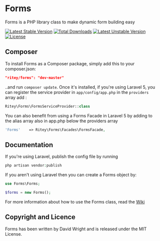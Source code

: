 Forms
==========

Forms is a PHP library class to make dynamic form building easy

[![Latest Stable Version](https://poser.pugx.org/ritey/forms/v/stable.svg)](https://packagist.org/packages/ritey/forms) [![Total Downloads](https://poser.pugx.org/ritey/forms/downloads.svg)](https://packagist.org/packages/ritey/forms) [![Latest Unstable Version](https://poser.pugx.org/ritey/forms/v/unstable.svg)](https://packagist.org/packages/ritey/forms) [![License](https://poser.pugx.org/ritey/forms/license.svg)](https://packagist.org/packages/ritey/forms)

## Composer

To install Forms as a Composer package, simply add this to your composer.json:

```json
"ritey/forms": "dev-master"
```

..and run `composer update`.  Once it's installed, if you're using Laravel 5, you can register the service provider in `app/config/app.php` in the `providers` array add :

```php
Ritey\Forms\FormsServiceProvider::class
```

You can also benefit from using a Forms Facade in Laravel 5 by adding to the alias array also in app.php below the providers array

```php
'Forms'    => Ritey\Forms\Facades\FormsFacade,
```

## Documentation

If you're using Laravel, publish the config file by running

```php
php artisan vendor:publish
```

If you aren't using Laravel then you can create a Forms object by:

```php
use Forms\Forms;

$forms = new Forms();
```

For more information about how to use the Forms class, read the [Wiki](https://github.com/ritey/forms/wiki)

## Copyright and Licence

Forms has been written by David Wright and is released under the MIT License.